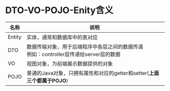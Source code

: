 # DTO-VO-POJO-Enity含义





| 名称   | 说明                                                         |
| ------ | ------------------------------------------------------------ |
| Entity | 实体，通常和数据库中的表对应                                 |
| DTO    | 数据传输对象，用于后端程序中各层之间的数据传递<br />例如：controller层传递给server层的数据 |
| VO     | 视图对象，为前端展示数据提供的对象                           |
| POJO   | 普通的Java对象，只拥有属性和对应的getter和setter(**上面三个都属于POJO**) |

